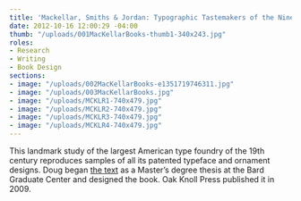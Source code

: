 ```yaml
---
title: 'Mackellar, Smiths & Jordan: Typographic Tastemakers of the Nineteenth Century'
date: 2012-10-16 12:00:29 -04:00
thumb: "/uploads/001MacKellarBooks-thumb1-340x243.jpg"
roles:
- Research
- Writing
- Book Design
sections:
- image: "/uploads/002MacKellarBooks-e1351719746311.jpg"
- image: "/uploads/003MacKellarBooks.jpg"
- image: "/uploads/MCKLR1-740x479.jpg"
- image: "/uploads/MCKLR2-740x479.jpg"
- image: "/uploads/MCKLR3-740x479.jpg"
- image: "/uploads/MCKLR4-740x479.jpg"
---
```


This landmark study of the largest American type foundry of the 19th century reproduces samples of all its patented typeface and ornament designs. Doug began <a href="http://thegraphicsoffice.com/744/">the text</a> as a Master’s degree thesis at the Bard Graduate Center and designed the book. Oak Knoll Press published it in 2009.
